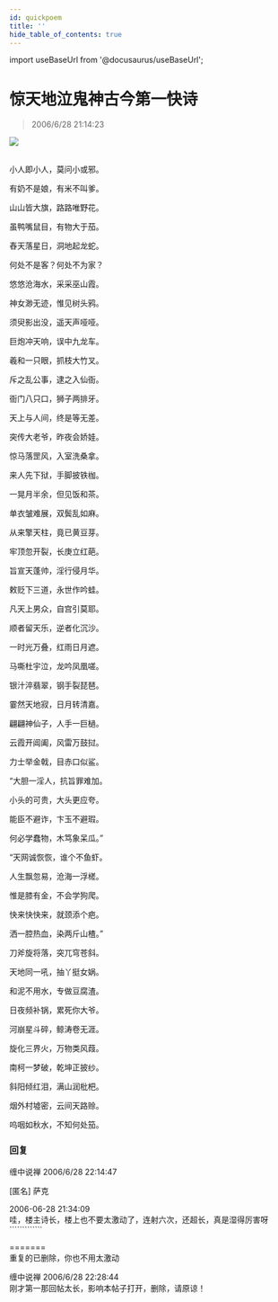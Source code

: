 ```yaml
---
id: quickpoem
title: ''
hide_table_of_contents: true
---
```


import useBaseUrl from '@docusaurus/useBaseUrl';

# 惊天地泣鬼神古今第一快诗

> 2006/6/28 21:14:23

<div style={{textAlign: 'center'}}>
<img src={useBaseUrl('https://crustipfs.info/ipfs/QmXSnds2BF97yuZwYAMLwrpjQcuPcm22WGsFmBJfWFTEUM/poems/quickpoem/1.jpeg')} /><br/><br/>
</div>

<div style={{fontSize: 'x-large', fontWeight: 'normal', textAlign: 'center'}}>

小人即小人，莫问小或邪。

有奶不是娘，有米不叫爹。

山山皆大旗，路路唯野花。

虽鸭嘴鼠目，有物大于茄。

舂天落星日，洞地起龙蛇。

何处不是客？何处不为家？

悠悠沧海水，采采巫山霞。

神女渺无迹，惟见树头鸦。

须臾影出没，遥天声哑哑。

巨炮冲天响，误中九龙车。

羲和一只眼，抓枝大竹叉。

斥之乱公事，逮之入仙衙。

衙门八只口，狮子两排牙。

天上与人间，终是等无差。

突传大老爷，昨夜会娇娃。

惊马落罡风，入室洗桑拿。

来人先下狱，手脚披铁枷。

一晃月半余，但见饭和茶。

单衣皱难展，双鬓乱如麻。

从来擎天柱，竟已黄豆芽。

牢顶忽开裂，长庚立红葩。

旨宣天蓬帅，淫行侵月华。

敕贬下三道，永世作吟蛙。

凡天上男众，自宫引莫耶。

顺者留天乐，逆者化沉沙。

一时光万叠，红雨日月遮。

马嘶杜宇泣，龙吟凤凰嗟。

银汁淬翡翠，钢手裂琵琶。

霎然天地寂，日月转清嘉。

翩翩神仙子，人手一巨檛。

云霞开阊阖，风雷万鼓挝。

力士举金戟，目赤口似鲨。

“大胆一淫人，抗旨罪难加。

小头的可贵，大头更应夸。

能臣不避诈，卞玉不避瑕。

何必学蠢物，木笃象呆瓜。”

“天网诚恢恢，谁个不鱼虾。

人生飘忽易，沧海一浮槎。

惟是膝有金，不会学狗爬。 

快来快快来，就颈添个疤。

洒一腔热血，染两斤山楂。”

刀斧旋将落，突兀穹苍斜。

天地同一吼，抽丫挺女娲。

和泥不用水，专做豆腐渣。

日夜频补锅，累死你大爷。

河崩星斗碎，鲸涛卷无涯。

旋化三界火，万物类风葭。

南柯一梦破，乾坤正披纱。

斜阳倾红泪，满山润枇杷。

烟外村墟密，云间天路赊。 

呜咽如秋水，不知何处笳。
</div>

### 回复

<div class='blog-comment'>
<span class='blog-comment-chan'>缠中说禅</span> 2006/6/28 22:14:47<br/>

[匿名] 萨克 

 
2006-06-28 21:34:09 <br/>
哇，楼主诗长，楼上也不要太激动了，连射六次，还超长，真是湿得厉害呀````````````` <br/>
 
=======<br/>
重复的已删除，你也不用太激动
</div>

<div class='blog-comment'>
<span class='blog-comment-chan'>缠中说禅</span> 2006/6/28 22:28:44<br/>
刚才第一那回帖太长，影响本帖子打开，删除，请原谅！
</div>